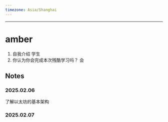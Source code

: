 ```yaml
---
timezone: Asia/Shanghai
---
```


---

# amber

1. 自我介绍 学生
2. 你认为你会完成本次残酷学习吗？ 会

## Notes

<!-- Content_START -->

### 2025.02.06
了解以太坊的基本架构

### 2025.02.07

<!-- Content_END -->
